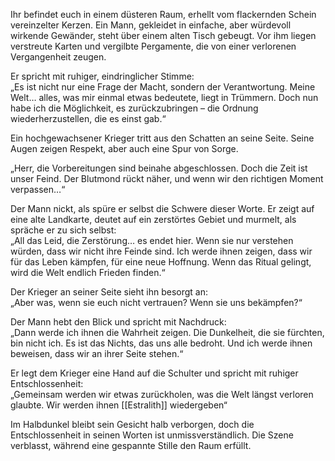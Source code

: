 Ihr befindet euch in einem düsteren Raum, erhellt vom flackernden Schein vereinzelter Kerzen. Ein Mann, gekleidet in einfache, aber würdevoll wirkende Gewänder, steht über einem alten Tisch gebeugt. Vor ihm liegen verstreute Karten und vergilbte Pergamente, die von einer verlorenen Vergangenheit zeugen.

Er spricht mit ruhiger, eindringlicher Stimme:  
„Es ist nicht nur eine Frage der Macht, sondern der Verantwortung. Meine Welt… alles, was mir einmal etwas bedeutete, liegt in Trümmern. Doch nun habe ich die Möglichkeit, es zurückzubringen – die Ordnung wiederherzustellen, die es einst gab.“

Ein hochgewachsener Krieger tritt aus den Schatten an seine Seite. Seine Augen zeigen Respekt, aber auch eine Spur von Sorge.

„Herr, die Vorbereitungen sind beinahe abgeschlossen. Doch die Zeit ist unser Feind. Der Blutmond rückt näher, und wenn wir den richtigen Moment verpassen…“

Der Mann nickt, als spüre er selbst die Schwere dieser Worte. Er zeigt auf eine alte Landkarte, deutet auf ein zerstörtes Gebiet und murmelt, als spräche er zu sich selbst:  
„All das Leid, die Zerstörung… es endet hier. Wenn sie nur verstehen würden, dass wir nicht ihre Feinde sind. Ich werde ihnen zeigen, dass wir für das Leben kämpfen, für eine neue Hoffnung. Wenn das Ritual gelingt, wird die Welt endlich Frieden finden.“

Der Krieger an seiner Seite sieht ihn besorgt an:  
„Aber was, wenn sie euch nicht vertrauen? Wenn sie uns bekämpfen?“

Der Mann hebt den Blick und spricht mit Nachdruck:  
„Dann werde ich ihnen die Wahrheit zeigen. Die Dunkelheit, die sie fürchten, bin nicht ich. Es ist das Nichts, das uns alle bedroht. Und ich werde ihnen beweisen, dass wir an ihrer Seite stehen.“

Er legt dem Krieger eine Hand auf die Schulter und spricht mit ruhiger Entschlossenheit:  
„Gemeinsam werden wir etwas zurückholen, was die Welt längst verloren glaubte. Wir werden ihnen [[Estralith]] wiedergeben“

Im Halbdunkel bleibt sein Gesicht halb verborgen, doch die Entschlossenheit in seinen Worten ist unmissverständlich. Die Szene verblasst, während eine gespannte Stille den Raum erfüllt.